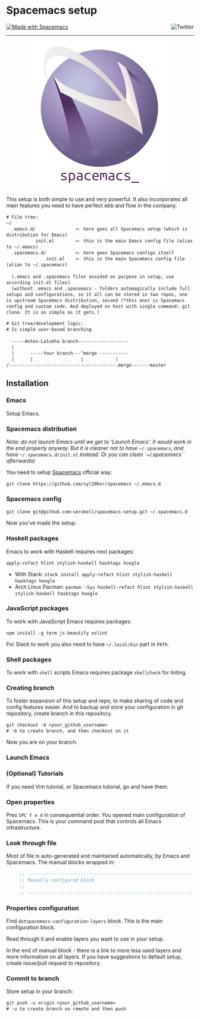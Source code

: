 ﻿# Spacemacs setup
<a name="top"></a>
<a href="http://spacemacs.org"><img src="https://cdn.rawgit.com/syl20bnr/spacemacs/442d025779da2f62fc86c2082703697714db6514/assets/spacemacs-badge.svg" alt="Made with Spacemacs"></a><a href="http://www.twitter.com/spacemacs"><img src="http://i.imgur.com/tXSoThF.png" alt="Twitter" align="right"></a><br>
***
<p align="center"><img src="https://raw.githubusercontent.com/syl20bnr/spacemacs/master/doc/img/title2.png" alt="Spacemacs"/></p>
<p align="center">

This setup is both simple to use and very powerful.
It also incorporates all main features you need to have perfect ebb and flow in the company.

```
# File tree:
~/
  .emacs.d/               <- here goes all Spacemacs setup (which is distribution for Emacs)
           init.el        <- this is the main Emacs config file (alias to ~/.emacs)
  .spacemacs.d/           <- here goes Spacemacs configs itself
               init.el    <- this is the main Spacemacs config file (alias to ~/.spacemacs)

  (.emacs and .spacemacs files avoided on purpose in setup, use according init.el files)
  (without .emacs and .spacemacs - folders automagically include full setups and configurations, so it all can be stored in two repos, one is upstream Spacemacs distribution, second (*this one) is Spacemacs config and custom code. And deployed on host with single command: git clone. It is as simple as it gets.)
```

```
# Git tree/development logic:
# Is simple user-based branching

  -----Anton-Latukha branch-------------------
  |
  |      -----Your branch---^merge -----------
  |      |                  |            |
/----------------------------------------.merge-------master

```

## Installation

### Emacs
Setup Emacs.

### Spacemacs distribution
_Note: do not launch Emacs until we get to 'Launch Emacs'. It would work in the end properly anyway. But it is cleaner not to have `~/.spacemacs`, and have `~/.spacemacs.d/init.el` instead. Or you can clean `~/.spacemacs`` afterwards)_

You need to setup [Spacemacs](https://github.com/syl20bnr/spacemacs) official way:
```shell
git clone https://github.com/syl20bnr/spacemacs ~/.emacs.d
```

### Spacemacs config
```shell
git clone git@github.com:serokell/spacemacs-setup.git ~/.spacemacs.d
```

Now you've made the setup.

### Haskell packages
Emacs to work with Haskell requires next packages:
```
apply-refact hlint stylish-haskell hasktags hoogle
```
* With Stack: `stack install apply-refact hlint stylish-haskell hasktags hoogle`
* Arch Linux Pacman: `pacman -Syu haskell-refact hlint stylish-haskell stylish-haskell hasktags hoogle`

### JavaScript packages
To work with JavaScript Emacs requires packages:
```shell
npm install -g term js-beautify eslint
```

For Stack to work you also need to have `~/.local/bin` part in `PATH`.

### Shell packages
To work with `shell` scripts Emacs requires package `shellcheck` for linting.

### Creating branch
To foster expansion of this setup and repo, to make sharing of code and config features easier. And to backup and store your configuration in git repository, create branch in this repository.

```shell
git checkout -b <your_github_username>
# -b to create branch, and then checkout on it
```

Now you are on your branch.

### Launch Emacs

### (Optional) Tutorials
If you need Vim tutorial, or Spacemacs tutorial, go and have them.

### Open properties
Pres `SPC f e d` in consequential order.
You opened main configuration of Spacemacs. This is your command post that controls all Emacs infrastructure.

### Look through file
Most of file is auto-generated and maintained automatically, by Emacs and Spacemacs.
The manual blocks wrapped in:
```lisp
     ;; ----------------------------------------------------------------
     ;; Manually configured block
     ;;
     ;; ----------------------------------------------------------------

```

### Properties configuration
Find `dotspacemacs-configuration-layers` block.
This is the main configuration block.

Read through it and enable layers you want to use in your setup.

In the end of manual block - there is a link to more less used layers and more information on all layers.
If you have suggestions to default setup, create issue/pull request to repository.

### Commit to branch
Store setup in your branch:
```shell
git push -u origin <your_github_username>
# -u to create branch on remote and then push
```


